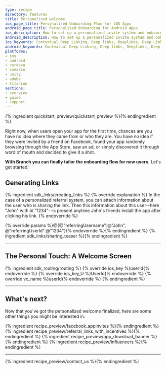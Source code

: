 ```yaml
---
type: recipe
directory: features
title: Personalized welcome
ios_page_title: Personalized Onboarding Flow for iOS Apps
android_page_title: Personalized Onboarding for Android Apps
ios_description: How to set up a personalized invite system and onboarding flow for iOS Apps using Branch deep links. With objective-c and swift code snippets.
android_description: How to set up a personalized invite system and onboarding flow for Android Apps using Branch deep links. With code snippets.
ios_keywords: Contextual Deep Linking, Deep links, Deeplinks, Deep Linking, Deeplinking, Deferred Deep Linking, Deferred Deeplinking, Google App Indexing, Google App Invites, Apple Universal Links, Apple Spotlight Search, Facebook App Links, AppLinks, Deepviews, Deep views, Personalized onboarding, onboarding, welcome screen, iOS, objective-c, swift
android_keywords: Contextual Deep Linking, Deep links, Deeplinks, Deep Linking, Deeplinking, Deferred Deep Linking, Deferred Deeplinking, Google App Indexing, Google App Invites, Apple Universal Links, Apple Spotlight Search, Facebook App Links, AppLinks, Deepviews, Deep views, Personalized onboarding, onboarding, welcome screen, Android
platforms:
- ios
- android
- cordova
- xamarin
- unity
- adobe
- titanium
sections:
- overview
- guide
- support
---
```


{% ingredient quickstart_preview/quickstart_preview %}{% endingredient %}

Right now, when users open your app for the first time, chances are you have no idea where they came from or who they are. You have no idea if they were invited by a friend on Facebook, found your app randomly browsing through the App Store, saw an ad, or simply discovered it through word of mouth and decided to give it a shot.

**With Branch you can finally tailor the onboarding flow for new users.** Let's get started!


## Generating Links

{% ingredient sdk_links/creating_links %}
  {% override explanation %}
  In the case of a personalized referral system, you can attach information about the user who is sharing the link. Then this information about this user--here "John" with id "1234"--is present anytime John's friends install the app after clicking his link.
  {% endoverride %}

  {% override params %}@{@"referringUsername":@"John", @"referringUserId":@"1234"}{% endoverride %}{% endingredient %}
{% ingredient sdk_links/sharing_teaser %}{% endingredient %}

-----

## The Personal Touch: A Welcome Screen
{% ingredient sdk_routing/routing %}
  {% override ios_key %}userId{% endoverride %}
  {% override ios_key_U %}UserId{% endoverride %}
  {% override vc_name %}userId{% endoverride %}
{% endingredient %}

-----

## What's next?

Now that you've got the personalized welcome finalized, here are some other things you might be interested in:

{% ingredient recipe_preview/facebook_appinvites %}{% endingredient %}
{% ingredient recipe_preview/referral_links_with_incentives %}{% endingredient %}
{% ingredient recipe_preview/app_download_banner %}{% endingredient %}
{% ingredient recipe_preview/influencers %}{% endingredient %}

-----

{% ingredient recipe_preview/contact_us %}{% endingredient %}
